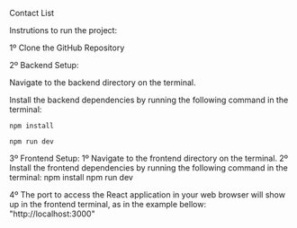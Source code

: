 Contact List 

Instrutions to run the project:

1º Clone the GitHub Repository

2º Backend Setup:

  Navigate to the backend directory on the terminal.

  Install the backend dependencies by running the following command in the terminal:

    npm install

    npm run dev

3º Frontend Setup:
  1º Navigate to the frontend directory on the terminal.
  2º Install the frontend dependencies by running the following command in the terminal:
    npm install
    npm run dev
 
4º The port to access the React application in your web browser will show up in the frontend terminal, as in the example bellow: 
  "http://localhost:3000"
